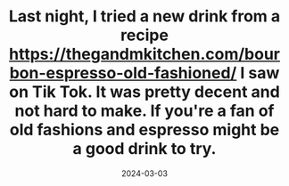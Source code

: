 ---
title: "Last night, I tried a new drink from a recipe https://thegandmkitchen.com/bourbon-espresso-old-fashioned/ I saw on Tik Tok. It was pretty decent and not hard to make. If you're a fan of old fashions and espresso might be a good drink to try."
description: "Last night, I tried a new drink from a recipe https://thegandmkitchen.com/bourbon-espresso-old-fashioned/ I saw on Tik Tok. It was pretty decent and not hard to make. If you're a fan of old fashions and espresso might be a good drink to try."
date: 2024-03-03
tags: 
  - post
  - note
categories:
  - coffee
  - life
showBuyCoffee: true
---